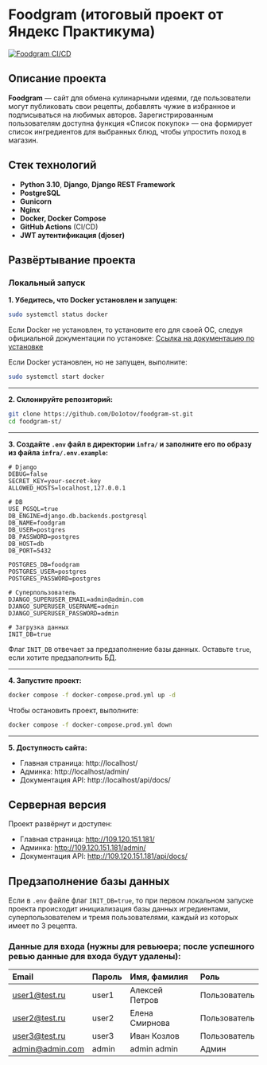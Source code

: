 # Foodgram  (итоговый проект от Яндекс Практикума)

[![Foodgram CI/CD](https://github.com/Do1otov/foodgram-st/actions/workflows/main.yml/badge.svg)](https://github.com/Do1otov/foodgram-st/actions/workflows/main.yml)

## Описание проекта

**Foodgram** — сайт для обмена кулинарными идеями, где пользователи могут публиковать свои рецепты, добавлять чужие в избранное и подписываться на любимых авторов. Зарегистрированным пользователям доступна функция «Список покупок» — она формирует список ингредиентов для выбранных блюд, чтобы упростить поход в магазин.

## Стек технологий

- **Python 3.10**, **Django**, **Django REST Framework**
- **PostgreSQL**
- **Gunicorn**
- **Nginx**
- **Docker, Docker Compose**
- **GitHub Actions** (CI/CD)
- **JWT аутентификация (djoser)**

## Развёртывание проекта

### Локальный запуск

**1. Убедитесь, что Docker установлен и запущен:**

```bash
sudo systemctl status docker
```

Если Docker не установлен, то установите его для своей ОС, следуя официальной документации по установке: [Ссылка на документацию по установке](https://docs.docker.com/engine/install/)

Если Docker установлен, но не запущен, выполните:

```bash
sudo systemctl start docker
```

---

**2. Склонируйте репозиторий:**

```bash
git clone https://github.com/Do1otov/foodgram-st.git
cd foodgram-st/
```

---

**3. Создайте `.env` файл в директории `infra/` и заполните его по образу из файла `infra/.env.example`:**

```
# Django
DEBUG=false
SECRET_KEY=your-secret-key
ALLOWED_HOSTS=localhost,127.0.0.1

# DB
USE_PGSQL=true
DB_ENGINE=django.db.backends.postgresql
DB_NAME=foodgram
DB_USER=postgres
DB_PASSWORD=postgres
DB_HOST=db
DB_PORT=5432

POSTGRES_DB=foodgram
POSTGRES_USER=postgres
POSTGRES_PASSWORD=postgres

# Суперпользователь
DJANGO_SUPERUSER_EMAIL=admin@admin.com
DJANGO_SUPERUSER_USERNAME=admin
DJANGO_SUPERUSER_PASSWORD=admin

# Загрузка данных
INIT_DB=true
```

Флаг `INIT_DB` отвечает за предзаполнение базы данных. Оставьте `true`, если хотите предзаполнить БД.

---

**4. Запустите проект:**

```bash
docker compose -f docker-compose.prod.yml up -d
```

Чтобы остановить проект, выполните:

```bash
docker compose -f docker-compose.prod.yml down
```

---

**5. Доступность сайта:**
- Главная страница: http://localhost/
- Админка: http://localhost/admin/
- Документация API: http://localhost/api/docs/


## Серверная версия

Проект развёрнут и доступен:
- Главная страница: http://109.120.151.181/
- Админка: http://109.120.151.181/admin/
- Документация API: http://109.120.151.181/api/docs/

## Предзаполнение базы данных

Если в `.env` файле флаг `INIT_DB=true`, то при первом локальном запуске проекта происходит инициализация базы данных игредиентами, суперпользователем и тремя пользователями, каждый из которых имеет по 3 рецепта.

### Данные для входа (нужны для ревьюера; после успешного ревью данные для входа будут удалены):

| Email | Пароль | Имя, фамилия | Роль |
| :- | :- | :- | :- |
| user1@test.ru | user1 | Алексей Петров | Пользователь |
| user2@test.ru | user2 | Елена Смирнова | Пользователь |
| user3@test.ru | user3 | Иван Козлов | Пользователь |
| admin@admin.com | admin | admin admin | Админ |
